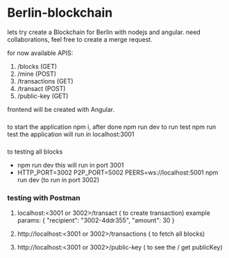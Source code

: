 # Berlin-blockchain
lets try create a Blockchain for Berlin with nodejs and angular.
need collaborations, feel free to create a merge request.

for now available APIS:
1. /blocks (GET)
2. /mine (POST)
3. /transactions (GET)
4. /transact (POST)
5. /public-key (GET)


frontend will be created with Angular.

###
to start the application npm i, after done npm run dev
to run test npm run test
the application will run in localhost:3001

###
to testing all blocks
- npm run dev this will run in port 3001
- HTTP_PORT=3002 P2P_PORT=5002 PEERS=ws://localhost:5001 npm run dev (to run in port 3002)

### testing with Postman
1. localhost:<3001 or 3002>/transact (<POST> to create transaction)
    example params:
    {
        "recipient": "3002-4ddr355",
        "amount": 30
    }

2. http://localhost:<3001 or 3002>/transactions (<GET> to fetch all blocks)
3. http://localhost:<3001 or 3002>/public-key (<GET> to see the / get publicKey)





